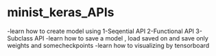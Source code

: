 # minist_keras_APIs
-learn how to create model using 
     1-Seqential API
     2-Functional API
     3-Subclass  API
-learn how to save a model , load saved on and save only weights and somecheckpoints
-learn how to visualizing by tensorboard
